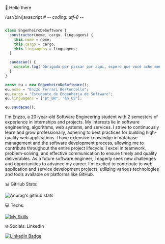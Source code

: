👋 Hello there

/usr/bin/javascript # -*- coding: utf-8 -*-

```javascript 

class EngenheiroDeSoftware {
  constructor(nome, cargo, linguagens) {
    this.nome = nome;
    this.cargo = cargo;
    this.linguagens = linguagens;
  }

  saudacao() {
    console.log(`Obrigado por passar por aqui, espero que você ache meu trabalho e projetos interessante.`);
  }
}

const eu = new EngenheiroDeSoftware();
eu.nome = "Enzzo Ferrari Bertoncello";
eu.cargo = "Estudante de Engenharia de Software";
eu.linguagens = ["pt_BR", "en_US"];

eu.saudacao();

```

I'm Enzzo, a 20-year-old Software Engineering student with 2 semesters of experience in internships and projects. My interests lie in software engineering, algorithms, web systems, and services. I strive to continuously learn and grow professionally, adhering to best practices for building high-quality web applications. I have extensive knowledge in database management and the software development process, allowing me to contribute throughout the entire project lifecycle. I excel in teamwork, problem-solving, and effective communication to ensure timely and quality deliverables. As a future software engineer, I eagerly seek new challenges and opportunities to advance my career. I'm excited to contribute to web application and service development projects, utilizing various technologies and tools available on platforms like GitHub.

📊 GitHub Stats:


![Anurag's github stats](https://github-readme-stats.vercel.app/api?username=ebertoncello12)



💻 Techs: 

 [![My Skills](https://skillicons.dev/icons?i=js,java,nodejs,bootstrap,jquery,mysql)](https://skillicons.dev)


 🌐 Socials:
 LinkedIn


 <a href="https://www.linkedin.com/in/enzzo-ferrari-099138238/">
    <img src="https://img.shields.io/badge/LinkedIn-blue?style=for-the-badge&logo=linkedin&logoColor=white" alt="LinkedIn Badge"/>
  </a>






